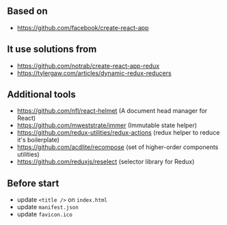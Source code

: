 ## Based on
- https://github.com/facebook/create-react-app

## It use solutions from
- https://github.com/notrab/create-react-app-redux
- https://tylergaw.com/articles/dynamic-redux-reducers

## Additional tools
- https://github.com/nfl/react-helmet (A document head manager for React)
- https://github.com/mweststrate/immer (Immutable state helper)
- https://github.com/redux-utilities/redux-actions (redux helper to reduce it's boilerplate)
- https://github.com/acdlite/recompose (set of higher-order components utilities)
- https://github.com/reduxjs/reselect (selector library for Redux)

## Before start
- update `<title />` on `index.html`
- update `manifest.json`
- update `favicon.ico`
